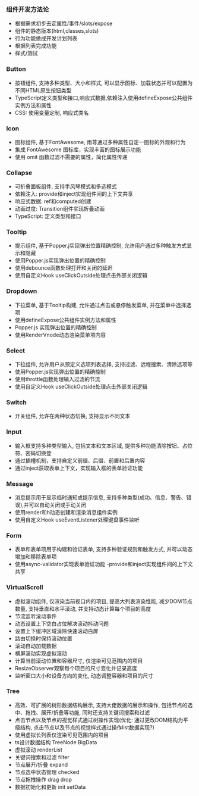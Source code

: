 ### 组件开发方法论

- 根据需求初步去定属性/事件/slots/expose
- 组件的静态版本(html,classes,slots)
- 行为功能做成开发计划列表
- 根据列表完成功能
- 样式/测试

### Button

- 按钮组件, 支持多种类型、大小和样式, 可以显示图标、加载状态并可以配置为不同HTML原生按钮类型
- TypeScript定义类型和接口,响应式数据,依赖注入使用defineExpose公共组件实例方法和属性
- CSS: 使用变量定制, 响应式类名

### Icon

- 图标组件, 基于FontAwesome, 雨荨通过多种属性自定一图标的外观和行为
- 集成 FontAwesome 图标库，实现丰富的图标展示功能
- 使用 omit 函数过滤不需要的属性，简化属性传递

### Collapse

- 可折叠面板组件, 支持手风琴模式和多选模式
- 依赖注入: provide和inject实现组件间的上下文共享
- 响应式数据: ref和computed创建
- 动画过度: Transition组件实现折叠动画
- TypeScript: 定义类型和接口

### Tooltip

- 提示组件, 基于Popper.j实现弹出位置精确控制, 允许用户通过多种触发方式显示和隐藏
- 使用Popper.js实现弹出位置的精确控制
- 使用debounce函数处理打开和关闭的延迟
- 使用自定义Hook useClickOutside处理点击外部关闭逻辑

### Dropdown

- 下拉菜单, 基于Tooltip构建, 允许通过点击或悬停触发菜单, 并在菜单中选择选项
- 使用defineExpose公共组件实例方法和属性
- Popper.js 实现弹出位置的精确控制
- 使用RenderVnode动态渲染菜单项内容

### Select

- 下拉组件, 允许用户从预定义选项列表选择, 支持过滤、远程搜索、清除选项等
- 使用Popper.js实现弹出位置的精确控制
- 使用throttle函数处理输入过滤的节流
- 使用自定义Hook useClickOutside处理点击外部关闭逻辑

### Switch

- 开关组件, 允许在两种状态切换, 支持显示不同文本

### Input

- 输入框支持多种类型输入, 包括文本和文本区域, 提供多种功能清除按钮、占位符、密码切换登
- 通过插槽机制，支持自定义前缀、后缀、前置和后置内容
- 通过inject获取表单上下文，实现输入框的表单验证功能

### Message

- 消息提示用于显示临时通知或提示信息, 支持多种类型(成功、信息、警告、错误),并可以自动关闭或手动关闭
- 使用render和h动态创建和渲染消息组件实例
- 使用自定义Hook useEventListener处理键盘事件监听

### Form

- 表单和表单项用于构建和验证表单, 支持多种验证规则和触发方式, 并可以动态增加和移除表单项
- 使用async-validator实现表单验证功能
  -provide和inject实现组件间的上下文共享

### VirtualScroll

- 虚拟滚动组件, 仅渲染当前视口内的项目, 提高大列表渲染性能, 减少DOM节点数量, 支持垂直和水平滚动, 并支持动态计算每个项目的高度
- 节流监听滚动事件
- 动态设置上下空白占位解决滚动抖动问题
- 设置上下缓冲区域消除快速滚动白屏
- 路由切换时保持滚动位置
- 滚动自动加载数据
- 横屏滚动实现虚拟滚动
- 计算当前滚动位置和容器尺寸, 仅渲染可见范围内的项目
- ResizeObserver观察每个项目的尺寸变化并记录高度
- 监听窗口大小和设备方向的变化, 动态调整容器和项目的尺寸

### Tree

- 高效、可扩展的树形数据结构展示, 支持大佬数据的展示和操作, 包括节点的选中、拖拽、展开/折叠等功能, 同时还支持关键词搜索和过滤
- 点击节点以及节点的视觉样式通过树操作实现(优化: 通过更改DOM结构为平级结构, 点击节点以及节点的视觉样式通过操作list数据实现?)
- 使用虚拟长列表仅渲染可见范围内的项目
- ts设计数据结构 TreeNode BigData
- 虚拟滚动 renderList
- 关键词搜索和过滤 filter
- 节点展开/折叠 expand
- 节点选中状态管理 checked
- 节点拖拽操作 drag drop
- 数据初始化和更新 init setData
